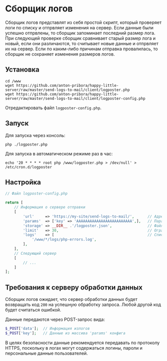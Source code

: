 # Сборщик логов

Сборщик логов представлят из себя простой скрипт, который проверяет логи по списку и отпрвляет изменения на сервер.
Если данные были успешно отпрвлены, то сборщик запоминает последний размер лога. При следующей проверке сборщик сравнивает
старый размер лога и новый, если они различаются, то считывает новые данные и отпрвляет их на сервер. Если по каким-либо
причинам отправка провалилась, то сборщик не сохраняет изменения размеров логов.

## Установка

```
cd /www
wget https://github.com/anton-pribora/happy-little-server/raw/master/send-logs-to-mail/client/logposter.php
wget https://github.com/anton-pribora/happy-little-server/raw/master/send-logs-to-mail/client/logposter-config.php
```

Отредактировать файл `logposter-config.php`.

## Запуск

Для запуска через консоль:

```
php ./logposter.php
```

Для запуска в автоматическом режиме раз в час:

```
echo '20 * * * * root php /www/logposter.php > /dev/null' > /etc/cron.d/logposter
```

## Настройка

```php
// Файл logposter-config.php

return [
    // Информация о сервере отправки
    [
        'url'     => 'https://my-site/send-logs-to-mail/',      // Адрес сервера обработки данных
        'params'  => ['key' => 'AAAAAAAAAAAAAAAAAAAAAAAAA',],   // Параметры
        'storage' => __DIR__ .'/logposter.json',                // Файл данных об обработанных логах
        'limit'   => 30,                                        // Ограничение на количество строк из одного лога
        'logs'    => [                                          // Список логов для обработки
            '/www/*/logs/php-errors.log',
        ],
    ],
    // Следующий сервер
    [
        // ...
    ]
];
```

## Требования к серверу обработки данных

Сборщик логов ожидает, что сервер обработки данных будет возвращать код `200` на успешную обработку запроса.
Любой другой код будет считаться ошибкой.

Данные передаются через POST-запрос вида:

```php
$_POST['data'];  // Информация излогов
$_POST['key'];   // Данные из массива 'params' конфига
```

В целях безопасности данные рекомендуется передавать по протоколу HTTPS, поскольку в логах могут
содержаться логины, пароли и персональные данные пользователей.